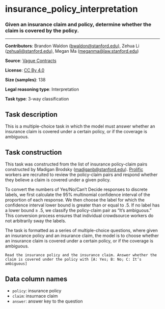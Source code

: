 # insurance_policy_interpretation

### Given an insurance claim and policy, determine whether the claim is covered by the policy.
---

**Contributors**: Brandon Waldon (bwaldon@stanford.edu), Zehua Li (zehuali@stanford.edu), Megan Ma (meganma@law.stanford.edu)

**Source**: [Vague Contracts](https://github.com/madiganbrodsky/vague_contracts)

**License**: [CC By 4.0](https://creativecommons.org/licenses/by/4.0/)

**Size (samples)**: 138

**Legal reasoning type**: Interpretation

**Task type**: 3-way classification

## Task description

This is a multiple-choice task in which the model must answer whether an insurance claim is covered under a certain policy, or if the coverage is ambiguous.

## Task construction

This task was constructed from the list of insurance policy-claim pairs constructed by Madigan Brodsky (madiganb@stanford.edu). [Prolific](https://www.prolific.co) workers are recruited to review the policy-claim pairs and respond whether they believe a claim is covered under a given policy.

To convert the numbers of Yes/No/Can’t Decide responses to discrete labels, we first calculate the 95% multinomial confidence interval of the proportion of each response. We then choose the label for which the confidence interval lower bound is greater than or equal to .5. If no label has a lower bound ≥ .5, we classify the policy-claim pair as “It’s ambiguous.” This conversion process ensures that individual crowdsource workers do not arbitrarily sway the labels.

The task is formatted as a series of multiple-choice questions, where given an insurance policy and an insurance claim, the model is to choose whether an insurance claim is covered under a certain policy, or if the coverage is ambiguous.

```text
Read the insurance policy and the insurance claim. Answer whether the claim is covered under the policy with [A: Yes; B: No; C: It’s ambiguous]
```

## Data column names

- `policy`: insurance policy
- `claim`: insurnace claim
- `answer`: answer key to the question
